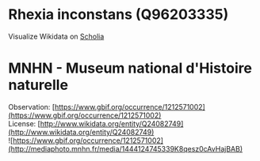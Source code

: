 
Rhexia inconstans (Q96203335)
=============================
  
Visualize Wikidata on [Scholia](https://scholia.toolforge.org/taxon/Q96203335)
# MNHN - Museum national d'Histoire naturelle
  
Observation: [https://www.gbif.org/occurrence/1212571002](https://www.gbif.org/occurrence/1212571002)  
License: [http://www.wikidata.org/entity/Q24082749](http://www.wikidata.org/entity/Q24082749)  
![https://www.gbif.org/occurrence/1212571002](http://mediaphoto.mnhn.fr/media/1444124745339K8qesz0cAvHajBAB)